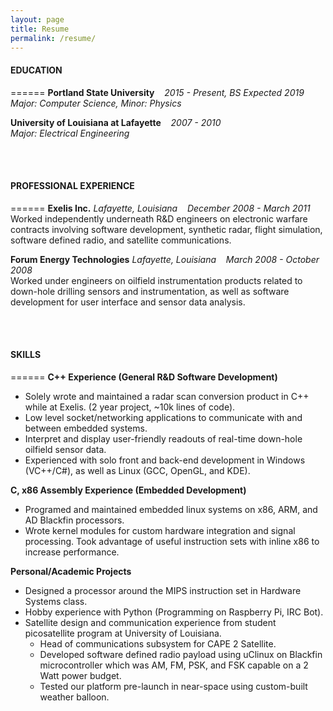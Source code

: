 ```yaml
---
layout: page
title: Resume
permalink: /resume/
---
```


#### **EDUCATION**
======
**Portland State University**&nbsp;&nbsp;&nbsp;&nbsp;*2015 - Present, BS Expected 2019*<br>
*Major: Computer Science, Minor: Physics*

**University of Louisiana at Lafayette**&nbsp;&nbsp;&nbsp;&nbsp;*2007 - 2010*<br>
*Major: Electrical Engineering*

<br><br>

#### **PROFESSIONAL EXPERIENCE**
======
**Exelis Inc.**
*Lafayette, Louisiana*&nbsp;&nbsp;&nbsp;&nbsp;*December 2008 - March 2011*<br>
Worked independently underneath R&D engineers on electronic warfare contracts involving software development, synthetic radar, flight simulation, software defined radio, and satellite communications.

**Forum Energy Technologies**
*Lafayette, Louisiana*&nbsp;&nbsp;&nbsp;&nbsp;*March 2008 - October 2008*<br>
Worked under engineers on oilfield instrumentation products related to down-hole drilling sensors and instrumentation, as well as software development for user interface and sensor data analysis.

<br><br>

#### **SKILLS**
======
**C++ Experience (General R&D Software Development)**
+ Solely wrote and maintained a radar scan conversion product in C++ while at Exelis. (2 year project, ~10k lines of code).
+ Low level socket/networking applications to communicate with and between embedded systems.
+ Interpret and display user-friendly readouts of real-time down-hole oilfield sensor data.
+ Experienced with solo front and back-end development in Windows (VC++/C#), as well as Linux (GCC, OpenGL, and KDE).

**C, x86 Assembly Experience (Embedded Development)**
+ Programed and maintained embedded linux systems on x86, ARM, and AD Blackfin processors.
+ Wrote kernel modules for custom hardware integration and signal processing.
Took advantage of useful instruction sets with inline x86 to increase performance.

**Personal/Academic Projects**
+ Designed a processor around the MIPS instruction set in Hardware Systems class.
+ Hobby experience with Python (Programming on Raspberry Pi, IRC Bot).
+ Satellite design and communication experience from student picosatellite program at University of Louisiana.
  + Head of communications subsystem for CAPE 2 Satellite.
  + Developed software defined radio payload using uClinux on Blackfin microcontroller which was AM, FM, PSK, and FSK capable on a 2 Watt power budget.
  + Tested our platform pre-launch in near-space using custom-built weather balloon.
